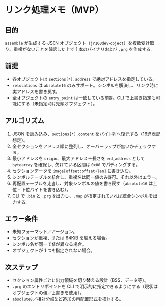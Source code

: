 # リンク処理メモ（MVP）

## 目的
`assemble` が生成する JSON オブジェクト（`jr100dev-object`）を複数受け取り、重複がないことを確認した上で 1 本のバイナリおよび `.prg` を作成する。

## 前提
- 各オブジェクトは `sections[*].address` で絶対アドレスを指定している。
- `relocations` は `absolute16` のみサポート。シンボルを解決し、リンク時に実アドレスを書き戻す。
- 全オブジェクトの `entry_point` は一致している前提。CLI で上書き指定も可能にする（未指定時は先頭オブジェクト）。

## アルゴリズム
1. JSON を読み込み、`sections[*].content` をバイト列へ復元する（16進表記想定）。
2. 全セクションをアドレス順に整列し、オーバーラップが無いかチェックする。
3. 最小アドレスを `origin`、最大アドレス＋長さを `end_address` として `bytearray` を確保し、欠けている区間は `0x00` でパディングする。
4. セクションデータを `image[offset:offset+len]` に書き込む。
5. シンボルテーブルを統合し、重複名は同一値のみ許可。それ以外はエラー。
6. 再配置テーブルを走査し、対象シンボルの値を書き戻す（`absolute16` は上位・下位バイトを書き込む）。
7. CLI で `.bin` と `.prg` を出力し、`.map` が指定されていれば統合シンボルを出力する。

## エラー条件
- 未知フォーマット／バージョン。
- セクションが重複、または 64KiB を越える場合。
- シンボル名が同一で値が異なる場合。
- オブジェクトが 1 つも指定されない場合。

## 次ステップ
- セクション属性ごとに出力領域を切り替える設計（BSS、データ等）。
- `.prg` のエントリポイントを CLI で明示的に指定できるようにする（現状はオブジェクトの値／上書きを使用）。
- `absolute8`／相対分岐など追加の再配置形式を検討する。
